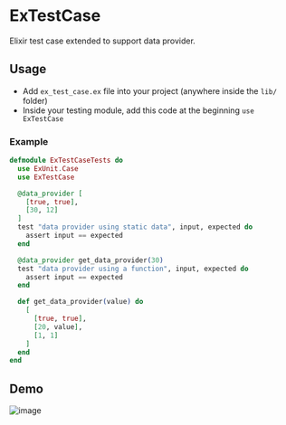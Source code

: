 # ExTestCase
Elixir test case extended to support data provider.

## Usage

- Add `ex_test_case.ex` file into your project (anywhere inside the `lib/` folder)
- Inside your testing module, add this code at the beginning `use ExTestCase`

### Example ###

```elixir
defmodule ExTestCaseTests do
  use ExUnit.Case
  use ExTestCase

  @data_provider [
    [true, true],
    [30, 12]
  ]
  test "data provider using static data", input, expected do
    assert input == expected
  end

  @data_provider get_data_provider(30)
  test "data provider using a function", input, expected do
    assert input == expected
  end

  def get_data_provider(value) do
    [
      [true, true],
      [20, value],
      [1, 1]
    ]
  end
end
```

## Demo

![image](https://user-images.githubusercontent.com/36571229/149443492-48f5ec1a-a4c2-4d65-9816-025e0cc8db28.png)
